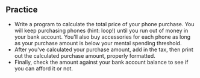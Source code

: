 ## Practice
- Write a program to calculate the total price of your phone purchase. You will keep purchasing phones (hint: loop!) until you run out of money in your bank account. You'll also buy accessories for each phone as long as your purchase amount is below your mental spending threshold.
- After you've calculated your purchase amount, add in the tax, then print out the calculated purchase amount, properly formatted.
- Finally, check the amount against your bank account balance to see if you can afford it or not.